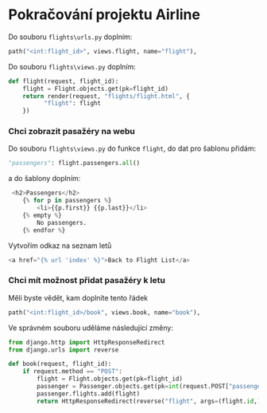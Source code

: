 # Pokračování projektu Airline

Do souboru `flights\urls.py` doplním:

```python
path("<int:flight_id>", views.flight, name="flight"),
```

Do souboru `flights\views.py` doplním:

```python
def flight(request, flight_id):
    flight = Flight.objects.get(pk=flight_id)
    return render(request, "flights/flight.html", {
          "flight": flight
    })
```

### Chci zobrazit pasažéry na webu

Do souboru `flights\views.py` do funkce `flight`, do dat pro šablonu přidám:

```python
"passengers": flight.passengers.all()
```

a do šablony doplním:

```python
 <h2>Passengers</h2>
    {% for p in passengers %}
        <li>{{p.first}} {{p.last}}</li>
    {% empty %}
        No passengers.
    {% endfor %}
```
Vytvořím odkaz na seznam letů

```python
<a href="{% url 'index' %}">Back to Flight List</a>
```

### Chci mít možnost přidat pasažéry k letu

Měli byste vědět, kam doplníte tento řádek

```python
path("<int:flight_id>/book", views.book, name="book"),
```
Ve správném souboru uděláme následující změny:

```python
from django.http import HttpResponseRedirect
from django.urls import reverse

def book(request, flight_id):
    if request.method == "POST":
        flight = Flight.objects.get(pk=flight_id)
        passenger = Passenger.objects.get(pk=int(request.POST["passenger"]))
        passenger.flights.add(flight)
        return HttpResponseRedirect(reverse("flight", args=(flight.id,)))
```   
    
